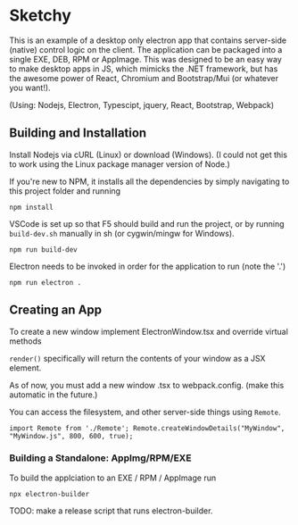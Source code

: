 


# Sketchy

This is an example of a desktop only electron app that contains server-side (native) control logic on the client. The application can be packaged
into a single EXE, DEB, RPM or AppImage. This was designed to be an easy way to make desktop apps in JS, which mimicks the .NET framework, but has the awesome power of React, Chromium and Bootstrap/Mui (or whatever you want!).

(Using: Nodejs, Electron, Typescipt, jquery, React, Bootstrap, Webpack)

## Building and Installation
Install Nodejs via cURL (Linux) or download (Windows). (I could not get this to work using the Linux package manager version of Node.)

If you're new to NPM, it installs all the dependencies by simply navigating to this project folder and running

`npm install`

VSCode is set up so that F5 should build and run the project, or by running `build-dev.sh` manually in sh (or cygwin/mingw for Windows).

`npm run build-dev`

Electron needs to be invoked in order for the application to run (note the '.')

`npm run electron .`

## Creating an App

To create a new window implement ElectronWindow.tsx and override virtual methods 

`render()` specifically will return the contents of your window as a JSX element.

As of now, you must add a new window .tsx to webpack.config. (make this automatic in the future.)

You can access the filesystem, and other server-side things using `Remote`.

`import Remote from './Remote';
Remote.createWindowDetails("MyWindow", "MyWindow.js", 800, 600, true);`



### Building a Standalone: AppImg/RPM/EXE

To build the applciation to an EXE / RPM / AppImage run

`npx electron-builder`

TODO: make a release script that runs electron-builder.
